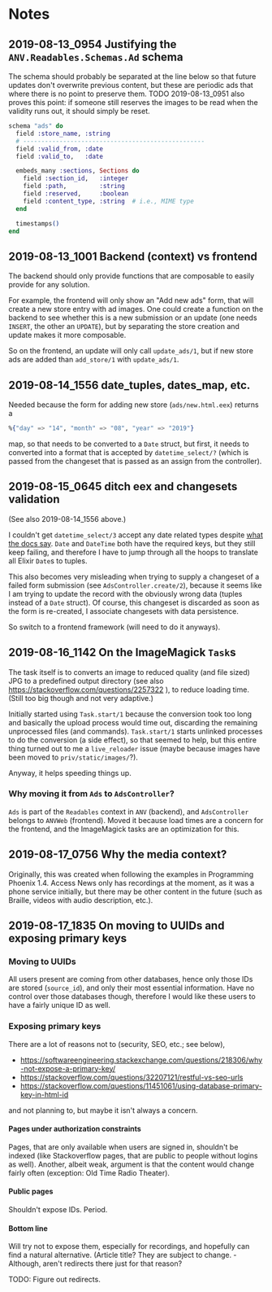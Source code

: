 # Notes

## 2019-08-13_0954 Justifying the `ANV.Readables.Schemas.Ad` schema

The  schema  should  probably be  separated  at  the
line below  so that  future updates  don't overwrite
previous content,  but these  are periodic  ads that
where  there  is no  point  to  preserve them.  TODO
2019-08-13_0951 also  proves this point:  if someone
still  reserves  the  images  to be  read  when  the
validity runs out, it should simply be reset.

```elixir
schema "ads" do
  field :store_name, :string
  # --------------------------------------------------
  field :valid_from, :date
  field :valid_to,   :date

  embeds_many :sections, Sections do
    field :section_id,   :integer
    field :path,         :string
    field :reserved,     :boolean
    field :content_type, :string  # i.e., MIME type
  end

  timestamps()
end
```

## 2019-08-13_1001 Backend (context) vs frontend

The backend  should only provide functions  that are
composable to easily provide for any solution.

For example, the frontend will only show an "Add new
ads" form, that  will create a new  store entry with
ad  images.  One  could  create a  function  on  the
backend  to see  whether  this is  a new  submission
or  an  update (one  needs  `INSERT`,  the other  an
`UPDATE`), but by separating  the store creation and
update makes it more composable.

So  on  the  frontend,  an  update  will  only  call
`update_ads/1`, but if new  store ads are added than
`add_store/1` with `update_ads/1`.

## 2019-08-14_1556 date_tuples, dates_map, etc.

Needed  because  the  form   for  adding  new  store
(`ads/new.html.eex`) returns a

```elixir
%{"day" => "14", "month" => "08", "year" => "2019"}
```

map,  so that  needs  to be  converted  to a  `Date`
struct,  but  first,  it  needs  to  converted  into
a  format that  is  accepted by  `datetime_select/?`
(which is  passed from the changeset  that is passed
as an assign from the controller).

## 2019-08-15_0645 ditch eex and changesets validation

(See also 2019-08-14_1556 above.)

I couldn't  get `datetime_select/3` accept  any date
related types despite
[what the docs say](https://hexdocs.pm/phoenix_html/2.13.3/Phoenix.HTML.Form.html#datetime_select/3-supported-date-values).
`Date` and  `DateTime` both have the  required keys,
but they still keep failing, and therefore I have to
jump through  all the hoops to  translate all Elixir
`Date`s to tuples.

This  also becomes  very misleading  when trying  to
supply a changeset of  a failed form submission (see
`AdsController.create/2`), because  it seems  like I
am trying  to update  the record with  the obviously
wrong data  (tuples instead of a  `Date` struct). Of
course, this  changeset is discarded as  soon as the
form is re-created, I associate changesets with data
persistence.

So switch to  a frontend framework (will  need to do
it anyways).

## 2019-08-16_1142 On the ImageMagick `Task`s

The   task   itself   is  to   converts   an   image
to   reduced   quality    (and   file   sized)   JPG
to   a  predefined   output   directory  (see   also
https://stackoverflow.com/questions/2257322   ),  to
reduce loading  time. (Still too big  though and not
very adaptive.)

Initially started  using `Task.start/1`  because the
conversion took  too long  and basically  the upload
process  would time  out,  discarding the  remaining
unprocessed  files  (and  commands).  `Task.start/1`
starts unlinked  processes to  do the  conversion (a
side  effect),  so that  seemed  to  help, but  this
entire  thing turned  out  to  me a  `live_reloader`
issue  (maybe  because  images have  been  moved  to
`priv/static/images/`?).

Anyway, it helps speeding things up.

### Why moving it from `Ads` to `AdsController`?

`Ads` is  part of  the `Readables` context  in `ANV`
(backend), and  `AdsController` belongs  to `ANVWeb`
(frontend).  Moved  it  because  load  times  are  a
concern for the frontend,  and the ImageMagick tasks
are an optimization for this.

## 2019-08-17_0756 Why the media context?

Originally,  this  was  created when  following  the
examples  in Programming  Phoenix  1.4. Access  News
only has recordings at the moment, as it was a phone
service initially, but there may be other content in
the  future  (such  as Braille,  videos  with  audio
description, etc.).

## 2019-08-17_1835 On moving to UUIDs and exposing primary keys

### Moving to UUIDs

All users  present are coming from  other databases,
hence only  those IDs are stored  (`source_id`), and
only  their  most  essential  information.  Have  no
control  over those  databases  though, therefore  I
would like these users to have a fairly unique ID as
well.

### Exposing primary keys

There are a lot of reasons not to (security, SEO, etc.; see below),

+ https://softwareengineering.stackexchange.com/questions/218306/why-not-expose-a-primary-key/
+ https://stackoverflow.com/questions/32207121/restful-vs-seo-urls
+ https://stackoverflow.com/questions/11451061/using-database-primary-key-in-html-id

and not planning to, but maybe it isn't always a concern.

#### Pages under authorization constraints

Pages, that are only available when users are signed
in, shouldn't be  indexed (like Stackoverflow pages,
that are  public to people without  logins as well).
Another, albeit  weak, argument is that  the content
would change fairly often (exception: Old Time Radio
Theater).

#### Public pages

Shouldn't expose IDs. Period.

#### Bottom line

Will  try   not  to  expose  them,   especially  for
recordings,  and   hopefully  can  find   a  natural
alternative.  (Article title?  They  are subject  to
change. - Although, aren't  redirects there just for
that reason?

TODO: Figure out redirects.
